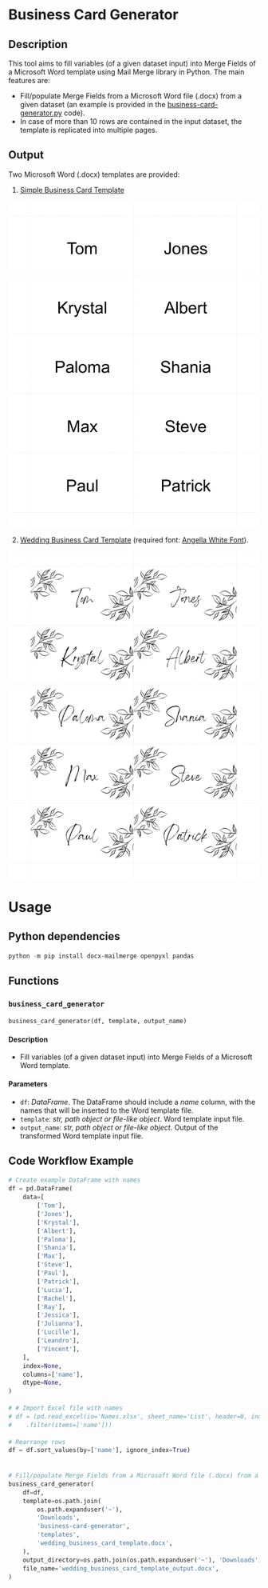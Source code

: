 <meta name='keywords' content='Microsoft Word, Merge Fields, Business Card, Wedding Business Card, MailMerge, python'>

# Business Card Generator

## Description

This tool aims to fill variables (of a given dataset input) into Merge Fields of a Microsoft Word template using Mail Merge library in Python. The main features are:

- Fill/populate Merge Fields from a Microsoft Word file (.docx) from a given dataset (an example is provided in the [business-card-generator.py](business-card-generator.py) code).
- In case of more than 10 rows are contained in the input dataset, the template is replicated into multiple pages.

## Output

Two Microsoft Word (.docx) templates are provided:

1. [Simple Business Card Template](templates/simple_business_card_template.docx)

<p align="center">
<img src="./media/simple-business-card-template-output.png" alt="Output" width=510 high=720>
</p>

2. [Wedding Business Card Template](templates/wedding_business_card_template.docx) (required font: [Angella White Font](https://www.dafont.com/angella-white.font)).

<p align="center">
<img src="./media/wedding-business-card-template-output.png" alt="Output" width=510 high=720>
</p>

# Usage

## Python dependencies

```.ps1
python -m pip install docx-mailmerge openpyxl pandas
```

## Functions

### `business_card_generator`

```.py
business_card_generator(df, template, output_name)
```

#### Description

- Fill variables (of a given dataset input) into Merge Fields of a Microsoft Word template.

#### Parameters

- `df`: _DataFrame_. The DataFrame should include a _name_ column, with the names that will be inserted to the Word template file.
- `template`: _str, path object or file-like object_. Word template input file.
- `output_name`: _str, path object or file-like object_. Output of the transformed Word template input file.

## Code Workflow Example

```.py
# Create example DataFrame with names
df = pd.DataFrame(
    data=[
        ['Tom'],
        ['Jones'],
        ['Krystal'],
        ['Albert'],
        ['Paloma'],
        ['Shania'],
        ['Max'],
        ['Steve'],
        ['Paul'],
        ['Patrick'],
        ['Lucia'],
        ['Rachel'],
        ['Ray'],
        ['Jessica'],
        ['Julianna'],
        ['Lucille'],
        ['Leandro'],
        ['Vincent'],
    ],
    index=None,
    columns=['name'],
    dtype=None,
)

# # Import Excel file with names
# df = (pd.read_excel(io='Names.xlsx', sheet_name='List', header=0, index_col=None, skiprows=0, skipfooter=0, dtype=None, engine='openpyxl')
#    .filter(items=['name']))

# Rearrange rows
df = df.sort_values(by=['name'], ignore_index=True)


# Fill/populate Merge Fields from a Microsoft Word file (.docx) from a given DataFrame
business_card_generator(
    df=df,
    template=os.path.join(
        os.path.expanduser('~'),
        'Downloads',
        'business-card-generator',
        'templates',
        'wedding_business_card_template.docx',
    ),
    output_directory=os.path.join(os.path.expanduser('~'), 'Downloads'),
    file_name='wedding_business_card_template_output.docx',
)
```
